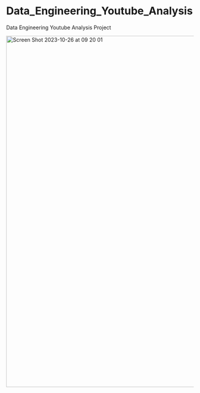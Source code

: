 # Data_Engineering_Youtube_Analysis
Data Engineering Youtube Analysis Project


<img width="944" alt="Screen Shot 2023-10-26 at 09 20 01" src="https://github.com/surbhiwahie/Data_Engineering_Youtube_Analysis/assets/24772688/cb9ea4a8-c9c3-453d-a1a1-767355b6f928">

